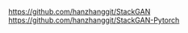 

<!--
 * @version:
 * @Author:  StevenJokess https://github.com/StevenJokess
 * @Date: 2020-11-26 21:09:10
 * @LastEditors:  StevenJokess https://github.com/StevenJokess
 * @LastEditTime: 2020-12-07 14:28:24
 * @Description:
 * @TODO::
 * @Reference:
-->
https://github.com/hanzhanggit/StackGAN
https://github.com/hanzhanggit/StackGAN-Pytorch
